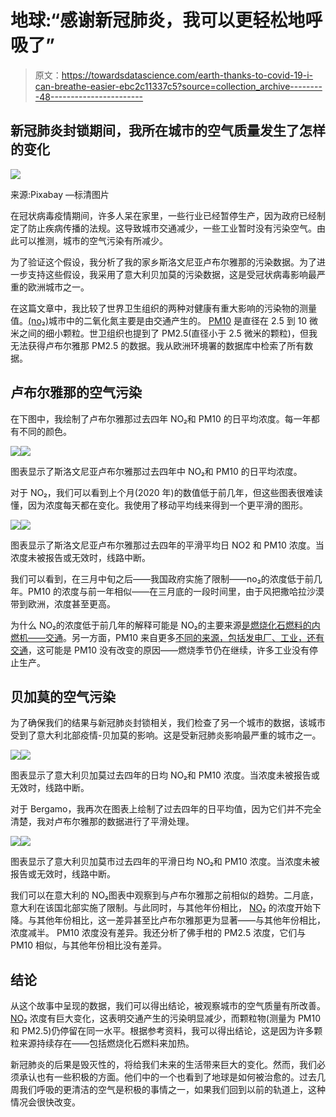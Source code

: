 # 地球:“感谢新冠肺炎，我可以更轻松地呼吸了”

> 原文：<https://towardsdatascience.com/earth-thanks-to-covid-19-i-can-breathe-easier-ebc2c11337c5?source=collection_archive---------48----------------------->

## 新冠肺炎封锁期间，我所在城市的空气质量发生了怎样的变化

![](img/c0cedc443eced02fa5d96c811956cbd3.png)

来源:Pixabay —标清图片

在冠状病毒疫情期间，许多人呆在家里，一些行业已经暂停生产，因为政府已经制定了防止疾病传播的法规。这导致城市交通减少，一些工业暂时没有污染空气。由此可以推测，城市的空气污染有所减少。

为了验证这个假设，我分析了我的家乡斯洛文尼亚卢布尔雅那的污染数据。为了进一步支持这些假设，我采用了意大利贝加莫的污染数据，这是受冠状病毒影响最严重的欧洲城市之一。

在这篇文章中，我比较了世界卫生组织的两种对健康有重大影响的污染物的测量值。[(no₂)](https://en.wikipedia.org/wiki/Nitrogen_dioxide)城市中的二氧化氮主要是由交通产生的。 [PM10](https://en.wikipedia.org/wiki/Particulates) 是直径在 2.5 到 10 微米之间的细小颗粒。世卫组织也提到了 PM2.5(直径小于 2.5 微米的颗粒)，但我无法获得卢布尔雅那 PM2.5 的数据。我从欧洲环境署的数据库中检索了所有数据。

## 卢布尔雅那的空气污染

在下图中，我绘制了卢布尔雅那过去四年 NO₂和 PM10 的日平均浓度。每一年都有不同的颜色。

![](img/8dc5dcaaf6cb15098c46f701f1932504.png)![](img/551185c9e3e615f49b695f19ccc26610.png)

图表显示了斯洛文尼亚卢布尔雅那过去四年中 NO₂和 PM10 的日平均浓度。

对于 NO₂，我们可以看到上个月(2020 年)的数值低于前几年，但这些图表很难读懂，因为浓度每天都在变化。我使用了移动平均线来得到一个更平滑的图形。

![](img/08f5a7379c2ebe695b3a6c161e959c20.png)![](img/eb32ed779414ceb8e8456622cd35fbe7.png)

图表显示了斯洛文尼亚卢布尔雅那过去四年的平滑平均日 NO2 和 PM10 浓度。当浓度未被报告或无效时，线路中断。

我们可以看到，在三月中旬之后——我国政府实施了限制——no₂的浓度低于前几年。PM10 的浓度与前一年相似——在三月底的一段时间里，由于风把撒哈拉沙漠带到欧洲，浓度甚至更高。

为什么 NO₂的浓度低于前几年的解释可能是 NO₂的主要来源[是燃烧化石燃料的内燃机——交通](https://en.wikipedia.org/wiki/Nitrogen_dioxide)。另一方面，PM10 来自更多[不同的来源，包括发电厂、工业，还有交通](https://en.wikipedia.org/wiki/Particulates#Sources_of_atmospheric_particulate_matter)，这可能是 PM10 没有改变的原因——燃烧季节仍在继续，许多工业没有停止生产。

## 贝加莫的空气污染

为了确保我们的结果与新冠肺炎封锁相关，我们检查了另一个城市的数据，该城市受到了意大利北部疫情-贝加莫的影响。这是受新冠肺炎影响最严重的城市之一。

![](img/0d86b84551efd6a5cba9cee8ed1438d2.png)![](img/d483ac3fa1018081f7d5a9bfdbb05c1f.png)

图表显示了意大利贝加莫过去四年的日均 NO₂和 PM10 浓度。当浓度未被报告或无效时，线路中断。

对于 Bergamo，我再次在图表上绘制了过去四年的日平均值，因为它们并不完全清楚，我对卢布尔雅那的数据进行了平滑处理。

![](img/b690996446f89476ee362f9d1564c48a.png)![](img/c8b476e24bb401ec7311020301ff7d5d.png)

图表显示了意大利贝加莫市过去四年的平滑日均 NO₂和 PM10 浓度。当浓度未被报告或无效时，线路中断。

我们可以在意大利的 NO₂图表中观察到与卢布尔雅那之前相似的趋势。二月底，意大利在该国北部实施了限制。与此同时，与其他年份相比， [NO₂](https://en.wikipedia.org/wiki/Nitrogen_dioxide) 的浓度开始下降。与其他年份相比，这一差异甚至比卢布尔雅那更为显著——与其他年份相比，浓度减半。
PM10 浓度没有差异。我还分析了佛手柑的 PM2.5 浓度，它们与 PM10 相似，与其他年份相比没有差异。

## 结论

从这个故事中呈现的数据，我们可以得出结论，被观察城市的空气质量有所改善。 [NO₂](https://en.wikipedia.org/wiki/Nitrogen_dioxide) 浓度有巨大变化，这表明交通产生的污染明显减少，而颗粒物(测量为 PM10 和 PM2.5)仍停留在同一水平。根据参考资料，我可以得出结论，这是因为许多颗粒来源持续存在——包括燃烧化石燃料来加热。

新冠肺炎的后果是毁灭性的，将给我们未来的生活带来巨大的变化。然而，我们必须承认也有一些积极的方面。他们中的一个也看到了地球是如何被治愈的。过去几周我们呼吸的更清洁的空气是积极的事情之一，如果我们回到以前的轨道上，这种情况会很快改变。
